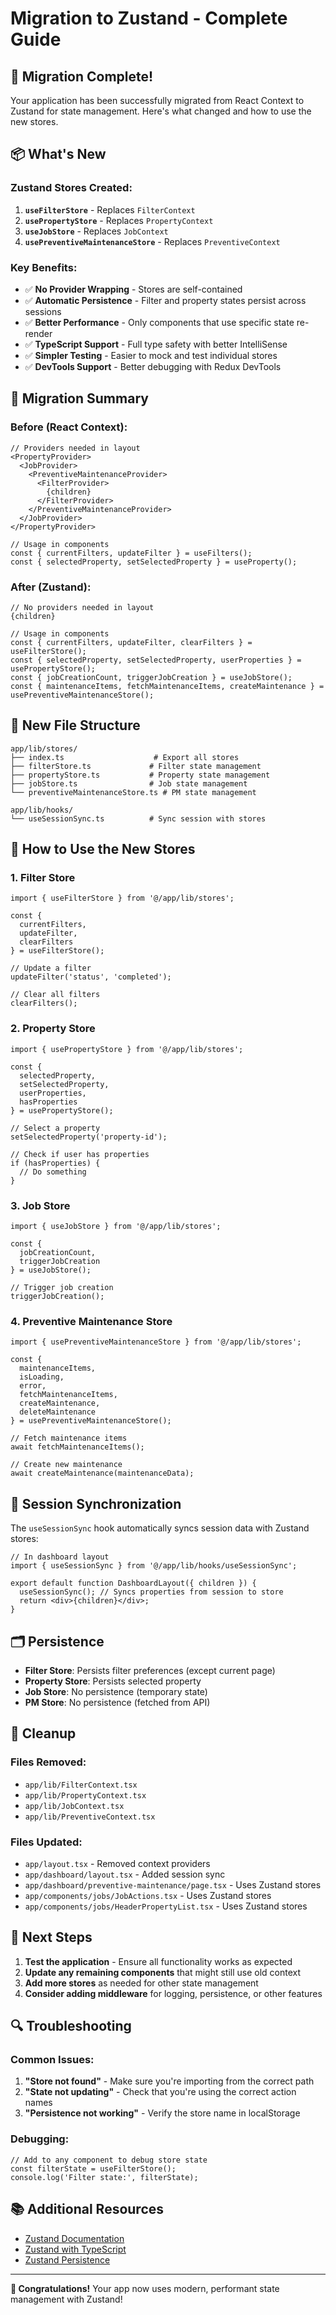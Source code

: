 # Migration to Zustand - Complete Guide

## 🎉 Migration Complete!

Your application has been successfully migrated from React Context to Zustand for state management. Here's what changed and how to use the new stores.

## 📦 What's New

### **Zustand Stores Created:**

1. **`useFilterStore`** - Replaces `FilterContext`
2. **`usePropertyStore`** - Replaces `PropertyContext`  
3. **`useJobStore`** - Replaces `JobContext`
4. **`usePreventiveMaintenanceStore`** - Replaces `PreventiveContext`

### **Key Benefits:**

- ✅ **No Provider Wrapping** - Stores are self-contained
- ✅ **Automatic Persistence** - Filter and property states persist across sessions
- ✅ **Better Performance** - Only components that use specific state re-render
- ✅ **TypeScript Support** - Full type safety with better IntelliSense
- ✅ **Simpler Testing** - Easier to mock and test individual stores
- ✅ **DevTools Support** - Better debugging with Redux DevTools

## 🔄 Migration Summary

### **Before (React Context):**
```tsx
// Providers needed in layout
<PropertyProvider>
  <JobProvider>
    <PreventiveMaintenanceProvider>
      <FilterProvider>
        {children}
      </FilterProvider>
    </PreventiveMaintenanceProvider>
  </JobProvider>
</PropertyProvider>

// Usage in components
const { currentFilters, updateFilter } = useFilters();
const { selectedProperty, setSelectedProperty } = useProperty();
```

### **After (Zustand):**
```tsx
// No providers needed in layout
{children}

// Usage in components
const { currentFilters, updateFilter, clearFilters } = useFilterStore();
const { selectedProperty, setSelectedProperty, userProperties } = usePropertyStore();
const { jobCreationCount, triggerJobCreation } = useJobStore();
const { maintenanceItems, fetchMaintenanceItems, createMaintenance } = usePreventiveMaintenanceStore();
```

## 📁 New File Structure

```
app/lib/stores/
├── index.ts                    # Export all stores
├── filterStore.ts             # Filter state management
├── propertyStore.ts           # Property state management
├── jobStore.ts                # Job state management
└── preventiveMaintenanceStore.ts # PM state management

app/lib/hooks/
└── useSessionSync.ts          # Sync session with stores
```

## 🚀 How to Use the New Stores

### **1. Filter Store**
```tsx
import { useFilterStore } from '@/app/lib/stores';

const { 
  currentFilters, 
  updateFilter, 
  clearFilters 
} = useFilterStore();

// Update a filter
updateFilter('status', 'completed');

// Clear all filters
clearFilters();
```

### **2. Property Store**
```tsx
import { usePropertyStore } from '@/app/lib/stores';

const { 
  selectedProperty, 
  setSelectedProperty, 
  userProperties,
  hasProperties 
} = usePropertyStore();

// Select a property
setSelectedProperty('property-id');

// Check if user has properties
if (hasProperties) {
  // Do something
}
```

### **3. Job Store**
```tsx
import { useJobStore } from '@/app/lib/stores';

const { 
  jobCreationCount, 
  triggerJobCreation 
} = useJobStore();

// Trigger job creation
triggerJobCreation();
```

### **4. Preventive Maintenance Store**
```tsx
import { usePreventiveMaintenanceStore } from '@/app/lib/stores';

const {
  maintenanceItems,
  isLoading,
  error,
  fetchMaintenanceItems,
  createMaintenance,
  deleteMaintenance
} = usePreventiveMaintenanceStore();

// Fetch maintenance items
await fetchMaintenanceItems();

// Create new maintenance
await createMaintenance(maintenanceData);
```

## 🔧 Session Synchronization

The `useSessionSync` hook automatically syncs session data with Zustand stores:

```tsx
// In dashboard layout
import { useSessionSync } from '@/app/lib/hooks/useSessionSync';

export default function DashboardLayout({ children }) {
  useSessionSync(); // Syncs properties from session to store
  return <div>{children}</div>;
}
```

## 🗂️ Persistence

- **Filter Store**: Persists filter preferences (except current page)
- **Property Store**: Persists selected property
- **Job Store**: No persistence (temporary state)
- **PM Store**: No persistence (fetched from API)

## 🧹 Cleanup

### **Files Removed:**
- `app/lib/FilterContext.tsx`
- `app/lib/PropertyContext.tsx` 
- `app/lib/JobContext.tsx`
- `app/lib/PreventiveContext.tsx`

### **Files Updated:**
- `app/layout.tsx` - Removed context providers
- `app/dashboard/layout.tsx` - Added session sync
- `app/dashboard/preventive-maintenance/page.tsx` - Uses Zustand stores
- `app/components/jobs/JobActions.tsx` - Uses Zustand stores
- `app/components/jobs/HeaderPropertyList.tsx` - Uses Zustand stores

## 🎯 Next Steps

1. **Test the application** - Ensure all functionality works as expected
2. **Update any remaining components** that might still use old context
3. **Add more stores** as needed for other state management
4. **Consider adding middleware** for logging, persistence, or other features

## 🔍 Troubleshooting

### **Common Issues:**

1. **"Store not found"** - Make sure you're importing from the correct path
2. **"State not updating"** - Check that you're using the correct action names
3. **"Persistence not working"** - Verify the store name in localStorage

### **Debugging:**

```tsx
// Add to any component to debug store state
const filterState = useFilterStore();
console.log('Filter state:', filterState);
```

## 📚 Additional Resources

- [Zustand Documentation](https://github.com/pmndrs/zustand)
- [Zustand with TypeScript](https://github.com/pmndrs/zustand#typescript)
- [Zustand Persistence](https://github.com/pmndrs/zustand#persist-middleware)

---

**🎉 Congratulations!** Your app now uses modern, performant state management with Zustand! 